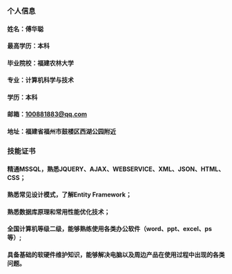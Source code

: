 ### 个人信息
#### 姓名：傅华聪
#### 最高学历：本科
#### 毕业院校：福建农林大学
#### 专业：计算机科学与技术
#### 学历：本科
#### 邮箱：100881883@qq.com
#### 地址：福建省福州市鼓楼区西湖公园附近


### 技能证书
#### 精通MSSQL，熟悉JQUERY、AJAX、WEBSERVICE、XML、JSON、HTML、CSS；
#### 熟悉常见设计模式，了解Entity Framework；
#### 熟悉数据库原理和常用性能优化技术；
#### 全国计算机等级二级，能够熟练使用各类办公软件（word、ppt、excel、ps等）;
#### 具备基础的软硬件维护知识，能够解决电脑以及周边产品在使用过程中出现的各类问题。
